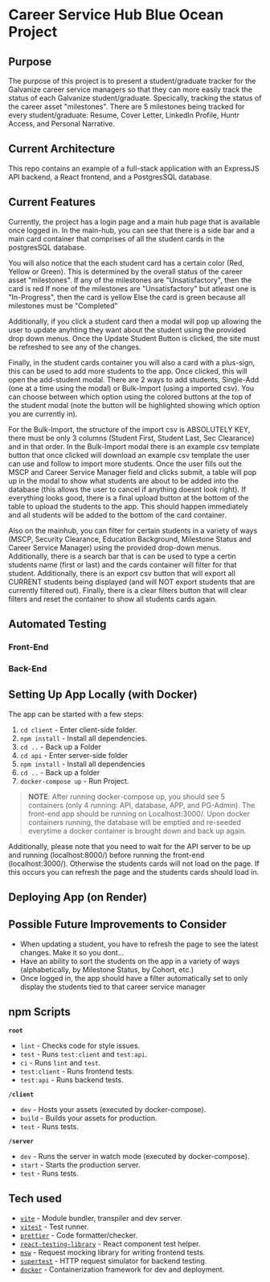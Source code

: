 # Career Service Hub Blue Ocean Project

## Purpose

The purpose of this project is to present a student/graduate tracker for the Galvanize career service managers so that they can more easily track the status of each Galvanize student/graduate. Specically, tracking the status of the career asset "milestones". There are 5 milestones being tracked for every student/graduate: Resume, Cover Letter, LinkedIn Profile, Huntr Access, and Personal Narrative.

## Current Architecture

This repo contains an example of a full-stack application with an ExpressJS API backend, a React frontend, and a PostgresSQL database. 

## Current Features

Currently, the project has a login page and a main hub page that is available once logged in. In the main-hub, you can see that there is a side bar and a main card container that comprises of all the student cards in the postgresSQL database. 

You will also notice that the each student card has a certain color (Red, Yellow or Green). This is determined by the overall status of the career asset "milestones". 
    If any of the milestones are "Unsatisfactory", then the card is red
    If none of the milestones are "Unsatisfactory" but atleast one is "In-Progress", then the card is yellow
    Else the card is green because all milestones must be "Completed" 

Additionally, if you click a student card then a modal will pop up allowing the user to update anyhting they want about the student using the provided drop down menus. Once the Update Student Button is clicked, the site must be refreshed to see any of the changes.

Finally, in the student cards container you will also a card with a plus-sign, this can be used to add more students to the app. Once clicked, this will open the add-student modal. There are 2 ways to add students, Single-Add (one at a time using the modal) or Bulk-Import (using a imported csv). You can choose between which option using the colored buttons at the top of the student modal (note the button will be highlighted showing which option you are currently in). 

For the Bulk-Import, the structure of the import csv is ABSOLUTELY KEY, there must be only 3 columns (Student First, Student Last, Sec Clearance) and in that order. In the Bulk-Import modal there is an example csv template button that once clicked will download an example csv template the user can use and follow to import more students. Once the user fills out the MSCP and Career Service Manager field and clicks submit, a table will pop up in the modal to show what students are about to be added into the database (this allows the user to cancel if anything doesnt look right). If everything looks good, there is a final upload button at the bottom of the table to upload the students to the app. This should happen immediately and all students will be added to the bottom of the card container.

Also on the mainhub, you can filter for certain students in a variety of ways (MSCP, Security Clearance, Education Background, Milestone Status and Career Service Manager) using the provided drop-down menus. Additionally, there is a search bar that is can be used to type a certin students name (first or last) and the cards container will filter for that student. Additionally, there is an export csv button that will export all CURRENT students being displayed (and will NOT export students that are currently filtered out). Finally, there is a clear filters button that will clear filters and reset the container to show all students cards again.

## Automated Testing

### Front-End

### Back-End

## Setting Up App Locally (with Docker)

The app can be started with a few steps:
1. `cd client` - Enter client-side folder.
2. `npm install` - Install all dependencies.
3. `cd ..` - Back up a Folder
4. `cd api` - Enter server-side folder
5. `npm install` - Install all dependencies
6. `cd ..` - Back up a folder
7. `docker-compose up` - Run Project.

> **NOTE**: After running docker-compose up, you should see 5 containers (only 4 running: API, database, APP, and PG-Admin). The  front-end app should be running on Localhost:3000/. Upon docker containers running, the database will be emptied and re-seeded everytime a docker container is brought down and back up again.

Additionally, please note that you need to wait for the API server to be up and running (localhost:8000/) before running the front-end (localhost:3000/). Otherwise the students cards will not load on the page. If this occurs you can refresh the page and the students cards should load in.

## Deploying App (on Render)

## Possible Future Improvements to Consider

- When updating a student, you have to refresh the page to see the latest changes. Make it so you dont...
- Have an ability to sort the students on the app in a variety of ways (alphabetically, by Milestone Status, by Cohort, etc.)
- Once logged in, the app should have a filter automatically set to only display the students tied to that career service manager

## npm Scripts

**`root`**

- `lint` - Checks code for style issues.
- `test` - Runs `test:client` and `test:api`.
- `ci` - Runs `lint` and `test`.
- `test:client` - Runs frontend tests.
- `test:api` - Runs backend tests.

**`/client`**

- `dev` - Hosts your assets (executed by docker-compose).
- `build` - Builds your assets for production.
- `test` - Runs tests.

**`/server`**

- `dev` - Runs the server in watch mode (executed by docker-compose).
- `start` - Starts the production server.
- `test` - Runs tests.

## Tech used

- [`vite`](https://vitejs.dev/) - Module bundler, transpiler and dev server.
- [`vitest`](https://vitest.dev/) - Test runner.
- [`prettier`](https://prettier.io/) - Code formatter/checker.
- [`react-testing-library`](https://testing-library.com/docs/react-testing-library/api/) - React component test helper.
- [`msw`](https://testing-library.com/docs/react-testing-library/api/) - Request mocking library for writing frontend tests.
- [`supertest`](https://github.com/ladjs/supertest) - HTTP request simulator for backend testing.
- [`docker`](https://www.docker.com/) - Containerization framework for dev and deployment.
